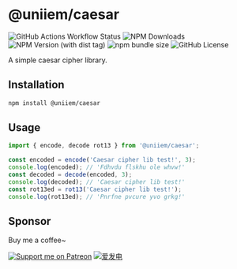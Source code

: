 # @uniiem/caesar

![GitHub Actions Workflow Status](https://img.shields.io/github/actions/workflow/status/HoshinoSuzumi/lib-caesar/ci.yml)
![NPM Downloads](https://img.shields.io/npm/dm/%40uniiem%2Fcaesar)
![NPM Version (with dist tag)](https://img.shields.io/npm/v/%40uniiem%2Fcaesar/latest)
![npm bundle size](https://img.shields.io/bundlephobia/min/%40uniiem%2Fcaesar)
![GitHub License](https://img.shields.io/github/license/HoshinoSuzumi/lib-caesar)

A simple caesar cipher library.

## Installation

```bash
npm install @uniiem/caesar
```

## Usage

```typescript
import { encode, decode rot13 } from '@uniiem/caesar';

const encoded = encode('Caesar cipher lib test!', 3);
console.log(encoded); // 'Fdhvdu flskhu ole whvw!'
const decoded = decode(encoded, 3);
console.log(decoded); // 'Caesar cipher lib test!'
const rot13ed = rot13('Caesar cipher lib test!');
console.log(rot13ed); // 'Pnrfne pvcure yvo grkg!'
```

## Sponsor

Buy me a coffee~

[![Support me on Patreon](https://img.shields.io/endpoint.svg?url=https%3A%2F%2Fshieldsio-patreon.vercel.app%2Fapi%3Fusername%3D5ANK41%26type%3Dpledges&style=flat)](https://patreon.com/5ANK41)
[![爱发电](https://afdian.moeci.com/11/badge.svg)](https://afdian.net/a/hoshino_suzumi)
